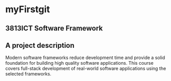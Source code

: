 # myFirstgit
## 3813ICT Software Framework
## A project description
Modern software frameworks reduce development time and provide a solid foundation for building high quality software applications. This course covers full-stack development of real-world software applications using the selected frameworks.

